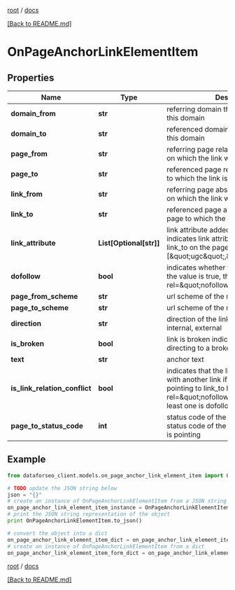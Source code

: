 [root](./../ "root") / [docs](./ "docs")

[[Back to README.md]](./../README.md "[Back to README.md]")

# OnPageAnchorLinkElementItem

## Properties

Name | Type | Description | Notes
------------ | ------------- | ------------- | -------------
**domain_from** | **str** | referring domain the link was found on this domain | [optional]
**domain_to** | **str** | referenced domain the link is pointing to this domain | [optional]
**page_from** | **str** | referring page relative URL of the page on which the link was found | [optional]
**page_to** | **str** | referenced page relative URL of the page to which the link is pointing | [optional]
**link_from** | **str** | referring page absolute URL of the page on which the link was found | [optional]
**link_to** | **str** | referenced page absolute URL of the page to which the link is pointing | [optional]
**link_attribute** | **List[Optional[str]]** | link attribute added to external link indicates link attributes added to the link_to on the page_from example: [\&quot;ugc\&quot;,\&quot;noopener\&quot;] | [optional]
**dofollow** | **bool** | indicates whether the link is dofollow if the value is true, the link doesn’t have a rel&#x3D;\&quot;nofollow\&quot; attribute | [optional]
**page_from_scheme** | **str** | url scheme of the referring page | [optional]
**page_to_scheme** | **str** | url scheme of the referenced page | [optional]
**direction** | **str** | direction of the link possible values: internal, external | [optional]
**is_broken** | **bool** | link is broken indicates whether a link is directing to a broken page or resource | [optional]
**text** | **str** | anchor text | [optional]
**is_link_relation_conflict** | **bool** | indicates that the link may have a conflict with another link if true, at least one link pointing to link_to has a rel&#x3D;\&quot;nofollow\&quot; attribute and at least one is dofollow | [optional]
**page_to_status_code** | **int** | status code of the referenced page status code of the page to which the link is pointing | [optional]

## Example

```python
from dataforseo_client.models.on_page_anchor_link_element_item import OnPageAnchorLinkElementItem

# TODO update the JSON string below
json = "{}"
# create an instance of OnPageAnchorLinkElementItem from a JSON string
on_page_anchor_link_element_item_instance = OnPageAnchorLinkElementItem.from_json(json)
# print the JSON string representation of the object
print OnPageAnchorLinkElementItem.to_json()

# convert the object into a dict
on_page_anchor_link_element_item_dict = on_page_anchor_link_element_item_instance.to_dict()
# create an instance of OnPageAnchorLinkElementItem from a dict
on_page_anchor_link_element_item_form_dict = on_page_anchor_link_element_item.from_dict(on_page_anchor_link_element_item_dict)
```

  

[root](./../ "root") / [docs](./ "docs")

[[Back to README.md]](./../README.md "[Back to README.md]")